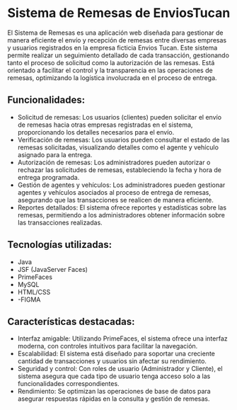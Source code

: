 # Sistema de Remesas de EnviosTucan

El Sistema de Remesas es una aplicación web diseñada para gestionar de manera eficiente el envío y recepción de remesas entre diversas empresas y usuarios registrados en la empresa ficticia Envios Tucan. Este sistema permite realizar un seguimiento detallado de cada transacción, gestionando tanto el proceso de solicitud como la autorización de las remesas. Está orientado a facilitar el control y la transparencia en las operaciones de remesas, optimizando la logística involucrada en el proceso de entrega.

## Funcionalidades:

- Solicitud de remesas: Los usuarios (clientes) pueden solicitar el envío de remesas hacia otras empresas registradas en el sistema, proporcionando los detalles necesarios para el envío.
- Verificación de remesas: Los usuarios pueden consultar el estado de las remesas solicitadas, visualizando detalles como el agente y vehículo asignado para la entrega.
- Autorización de remesas: Los administradores pueden autorizar o rechazar las solicitudes de remesas, estableciendo la fecha y hora de entrega programada.
- Gestión de agentes y vehículos: Los administradores pueden gestionar agentes y vehículos asociados al proceso de entrega de remesas, asegurando que las transacciones se realicen de manera eficiente.
- Reportes detallados: El sistema ofrece reportes y estadísticas sobre las remesas, permitiendo a los administradores obtener información sobre las transacciones realizadas.

## Tecnologías utilizadas:

- Java
- JSF (JavaServer Faces)
- PrimeFaces
- MySQL
- HTML/CSS
- -FIGMA

## Características destacadas:

- Interfaz amigable: Utilizando PrimeFaces, el sistema ofrece una interfaz moderna, con controles intuitivos para facilitar la navegación.
- Escalabilidad: El sistema está diseñado para soportar una creciente cantidad de transacciones y usuarios sin afectar su rendimiento.
- Seguridad y control: Con roles de usuario (Administrador y Cliente), el sistema asegura que cada tipo de usuario tenga acceso solo a las funcionalidades correspondientes.
- Rendimiento: Se optimizan las operaciones de base de datos para asegurar respuestas rápidas en la consulta y gestión de remesas.
  
